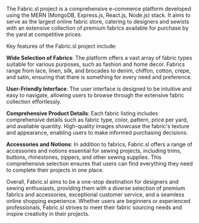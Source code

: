 The Fabric.sl project is a comprehensive e-commerce platform developed using the MERN (MongoDB, Express.js, React.js, Node.js) stack. It aims to serve as the largest online fabric store, catering to designers and sewists with an extensive collection of premium fabrics available for purchase by the yard at competitive prices.

Key features of the Fabric.sl project include:

**Wide Selection of Fabrics**: The platform offers a vast array of fabric types suitable for various purposes, such as fashion and home decor. Fabrics range from lace, linen, silk, and brocades to denim, chiffon, cotton, crepe, and satin, ensuring that there is something for every need and preference.

**User-Friendly Interface**: The user interface is designed to be intuitive and easy to navigate, allowing users to browse through the extensive fabric collection effortlessly. 

**Comprehensive Product Details**: Each fabric listing includes comprehensive details such as fabric type, color, pattern, price per yard, and available quantity. High-quality images showcase the fabric's texture and appearance, enabling users to make informed purchasing decisions.

**Accessories and Notions**: In addition to fabrics, Fabric.sl offers a range of accessories and notions essential for sewing projects, including trims, buttons, rhinestones, zippers, and other sewing supplies. This comprehensive selection ensures that users can find everything they need to complete their projects in one place.

Overall, Fabric.sl aims to be a one-stop destination for designers and sewing enthusiasts, providing them with a diverse selection of premium fabrics and accessories, exceptional customer service, and a seamless online shopping experience. Whether users are beginners or experienced professionals, Fabric.sl strives to meet their fabric sourcing needs and inspire creativity in their projects.
